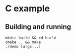 # C example

## Building and running

```shell
mkdir build && cd build
cmake .. && make
./demo [args...]
```
